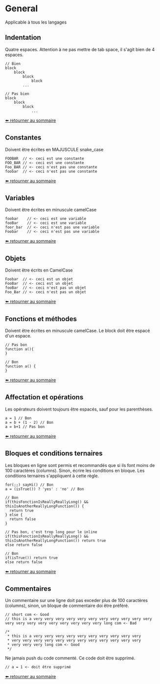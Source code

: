 # General
Applicable à tous les langages

## Indentation
Quatre espaces. Attention à ne pas mettre de tab space, il s'agit bien de 4 espaces.
```
// Bien
block
    block
        block
            block
        ...

// Pas bien
block
    block
        block
            ...
```

[:arrow_left: retourner au sommaire](https://github.com/ProjectPeer/ourdoc/tree/master/fr)

## Constantes
Doivent être écrites en MAJUSCULE snake_case
```
FOOBAR  // <- ceci est une constante
FOO_BAR // <- ceci est une constante
Foo_BAR // <- ceci n'est pas une constante
foobar  // <- ceci n'est pas une constante
```

[:arrow_left: retourner au sommaire](https://github.com/ProjectPeer/ourdoc/tree/master/fr)


## Variables
Doivent être écrites en minuscule camelCase
```
foobar    // <- ceci est une variable
fooBar    // <- ceci est une variable
foor_bar  // <- ceci n'est pas une variable
Foobar    // <- ceci n'est pas une variable
```

[:arrow_left: retourner au sommaire](https://github.com/ProjectPeer/ourdoc/tree/master/fr)

## Objets
Doivent être écrits en CamelCase
```
Foobar  // <- ceci est un objet
FooBar  // <- ceci est un objet
fooBar  // <- ceci n'est pas un objet
Foo_Bar // <- ceci n'est pas un objet
```

[:arrow_left: retourner au sommaire](https://github.com/ProjectPeer/ourdoc/tree/master/fr)

## Fonctions et méthodes
Doivent être écrites en minuscule camelCase. Le block doit être espacé d'un espace.
```
// Pas bon
function a(){
}

// Bon
function a() {
}
```

[:arrow_left: retourner au sommaire](https://github.com/ProjectPeer/ourdoc/tree/master/fr)

## Affectation et opérations
Les opérateurs doivent toujours être espacés, sauf pour les parenthèses.
```
a = 1 // Bon
a = b + (1 - 2) // Bon
a = b+1 // Pas bon
```

[:arrow_left: retourner au sommaire](https://github.com/ProjectPeer/ourdoc/tree/master/fr)

## Bloques et conditions ternaires
Les bloques en ligne sont permis et recommandés que si ils font moins de 100 caractères (columns). Sinon, écrire les conditions en bloque. Les conditions ternaires s'appliquent à cette règle.
```
for(;;) sayHi() // Bon
a = (isTrue()) ? 'yes' : 'no' // Bon

// Bon
if(thisFonctionIsReallyReallyLong() && thisIsAnotherReallyLongFunction()) {
  return true
} else {
  return false
}

// Pas bon, c'est trop long pour le inline
if(thisFonctionIsReallyReallyLong() && thisIsAnotherReallyLongFunction()) return true
else return false

// Bon
if(isTrue()) return true
else return false
```

[:arrow_left: retourner au sommaire](https://github.com/ProjectPeer/ourdoc/tree/master/fr)

## Commentaires
Un commentaire sur une ligne doit pas exceder plus de 100 caractères (columns), sinon, un bloque de commentaire doi être préféré.
```
// short com <- Good
// this is a very very very very very very very very very very very very very very very very very very very very long com <- Bad

/*
 * this is a very very very very very very very very very very
 * very very very very very very very very very very very very
 * very very very long com <- Good
 */
```
Ne jamais push du code commenté. Ce code doit être supprimé.
```
// a = 1 <- doit être supprimé
```

[:arrow_left: retourner au sommaire](https://github.com/ProjectPeer/ourdoc/tree/master/fr)
